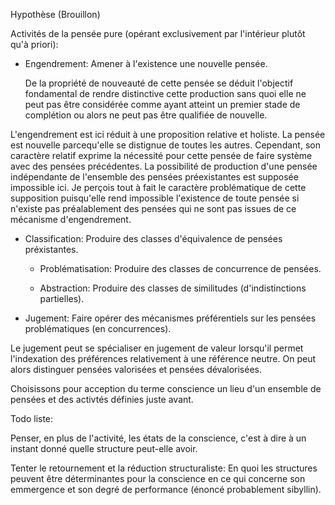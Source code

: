 Hypothèse (Brouillon)

Activités de la pensée pure (opérant exclusivement par l'intérieur plutôt qu'à priori):

- Engendrement: Amener à l'existence une nouvelle pensée.

  De la propriété de nouveauté de cette pensée se déduit l'objectif fondamental de rendre distinctive cette production sans quoi
elle ne peut pas être considérée comme ayant atteint un premier stade de complétion ou alors ne peut pas être qualifiée de nouvelle.

L'engendrement est ici réduit à une proposition relative et holiste. La pensée est nouvelle parcequ'elle se distignue de toutes les autres. Cependant, son caractère relatif
exprime la nécessité pour cette pensée de faire système avec des pensées précédentes. La possibilité de production d'une pensée indépendante de l'ensemble des pensées préexistantes
est supposée impossible ici. Je perçois tout à fait le caractère problématique de cette supposition puisqu'elle rend impossible l'existence de toute pensée si n'existe pas préalablement des pensées qui ne sont pas issues de ce mécanisme d'engendrement.

- Classification: Produire des classes d'équivalence de pensées préxistantes.

  - Problématisation: Produire des classes de concurrence de pensées.

  - Abstraction: Produire des classes de similitudes (d'indistinctions partielles).

- Jugement: Faire opérer des mécanismes préférentiels sur les pensées problématiques (en concurrences).

Le jugement peut se spécialiser en jugement de valeur lorsqu'il permet l'indexation des préférences relativement à une référence neutre. On peut alors distinguer pensées valorisées et pensées dévalorisées.



Choisissons pour acception du terme conscience un lieu d'un ensemble de pensées et des activtés définies juste avant.

Todo liste:

Penser, en plus de l'activité, les états de la conscience, c'est à dire à un instant donné quelle structure peut-elle avoir.

Tenter le retournement et la réduction structuraliste: En quoi les structures peuvent être déterminantes pour la conscience en ce qui concerne son emmergence et son degré de performance
(énoncé probablement sibyllin).
